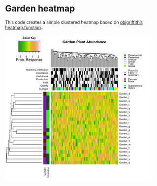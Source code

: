 
<!-- README.md is generated from README.Rmd. Please edit that file -->

# Garden heatmap

This code creates a simple clustered heatmap based on [obigriffith’s
heatmap.function](https://raw.githubusercontent.com/obigriffith/biostar-tutorials/master/Heatmaps/heatmap.function.R)..

![Garden heatmap](garden_heatmap.png)
